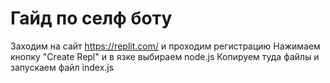# Гайд по селф боту
Заходим на сайт https://replit.com/ и проходим регистрацию
Нажимаем кнопку "Create Repl" и в язке выбираем node.js
Копируем туда файлы и запускаем файл index.js
